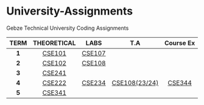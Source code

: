 # University-Assignments
Gebze Technical University Coding Assignments

| TERM | THEORETICAL | LABS  | T.A | Course Ex | 
|:------:|:------: | :------: | :------: | :------: |
| **1** | [CSE101](https://github.com/CemBOLAT/GTU-University-Assignments/tree/master/CSE101) | [CSE107](https://github.com/CemBOLAT/GTU-University-Assignments/tree/master/CSE107) |
| **2** | [CSE102](https://github.com/CemBOLAT/GTU-University-Assignments/tree/master/CSE102) | [CSE108](https://github.com/CemBOLAT/GTU-University-Assignments/tree/master/CSE108) | |
| **3** | [CSE241](https://github.com/CemBOLAT/GTU-University-Assignments/tree/master/CSE241) | | | | |
| **4** | [CSE222](https://github.com/CemBOLAT/GTU-University-Assignments/tree/master/DataStructuresAndAlgorithms) | [CSE234](https://github.com/CemBOLAT/GTU-University-Assignments/tree/master/CSE234%20-%20Logic%20Circuits%20and%20Design%20Lab) | [CSE108(23/24)](https://github.com/CemBOLAT/GTU-University-Assignments/tree/master/CSE108-23-24) | [CSE344](https://github.com/CemBOLAT/GTU-University-Assignments/tree/master/CSE344)
| **5** | [CSE341](https://github.com/CemBOLAT/Common-Lisp-Exercises/tree/47fa5366ff855d91fc5f194421b50168320156f5) | | |
